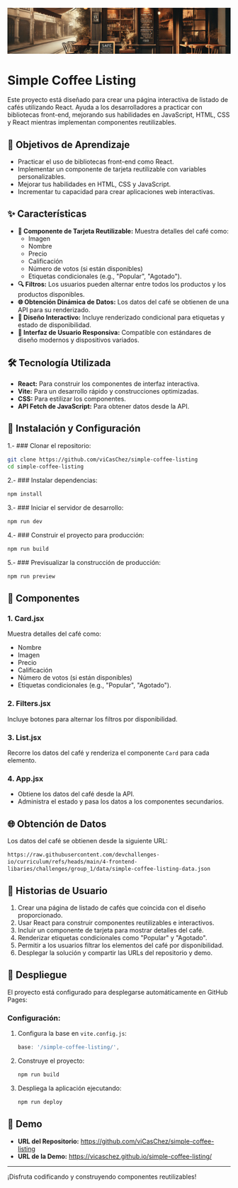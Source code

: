 ![Background Coffee](./public/background-coffee.svg)

# Simple Coffee Listing

Este proyecto está diseñado para crear una página interactiva de listado de cafés utilizando React. Ayuda a los desarrolladores a practicar con bibliotecas front-end, mejorando sus habilidades en JavaScript, HTML, CSS y React mientras implementan componentes reutilizables.

## 🎯 Objetivos de Aprendizaje
- Practicar el uso de bibliotecas front-end como React.
- Implementar un componente de tarjeta reutilizable con variables personalizables.
- Mejorar tus habilidades en HTML, CSS y JavaScript.
- Incrementar tu capacidad para crear aplicaciones web interactivas.

## ✨ Características
- **🎴 Componente de Tarjeta Reutilizable:** Muestra detalles del café como:
  - Imagen
  - Nombre
  - Precio
  - Calificación
  - Número de votos (si están disponibles)
  - Etiquetas condicionales (e.g., "Popular", "Agotado").
- **🔍 Filtros:** Los usuarios pueden alternar entre todos los productos y los productos disponibles.
- **🌐 Obtención Dinámica de Datos:** Los datos del café se obtienen de una API para su renderizado.
- **🎨 Diseño Interactivo:** Incluye renderizado condicional para etiquetas y estado de disponibilidad.
- **📱 Interfaz de Usuario Responsiva:** Compatible con estándares de diseño modernos y dispositivos variados.

## 🛠️ Tecnología Utilizada
- **React:** Para construir los componentes de interfaz interactiva.
- **Vite:** Para un desarrollo rápido y construcciones optimizadas.
- **CSS:** Para estilizar los componentes.
- **API Fetch de JavaScript:** Para obtener datos desde la API.

## 🚀 Instalación y Configuración

1.- ### Clonar el repositorio:
```bash
git clone https://github.com/viCasChez/simple-coffee-listing
cd simple-coffee-listing
```

2.- ### Instalar dependencias:
```bash
npm install
```

3.- ### Iniciar el servidor de desarrollo:
```bash
npm run dev
```

4.- ### Construir el proyecto para producción:
```bash
npm run build
```

5.- ### Previsualizar la construcción de producción:
```bash
npm run preview
```

## 🧩 Componentes

### 1. **Card.jsx**
Muestra detalles del café como:
- Nombre
- Imagen
- Precio
- Calificación
- Número de votos (si están disponibles)
- Etiquetas condicionales (e.g., "Popular", "Agotado").

### 2. **Filters.jsx**
Incluye botones para alternar los filtros por disponibilidad.

### 3. **List.jsx**
Recorre los datos del café y renderiza el componente `Card` para cada elemento.

### 4. **App.jsx**
- Obtiene los datos del café desde la API.
- Administra el estado y pasa los datos a los componentes secundarios.

## 🌐 Obtención de Datos
Los datos del café se obtienen desde la siguiente URL:
```
https://raw.githubusercontent.com/devchallenges-io/curriculum/refs/heads/main/4-frontend-libaries/challenges/group_1/data/simple-coffee-listing-data.json
```

## 📖 Historias de Usuario
1. Crear una página de listado de cafés que coincida con el diseño proporcionado.
2. Usar React para construir componentes reutilizables e interactivos.
3. Incluir un componente de tarjeta para mostrar detalles del café.
4. Renderizar etiquetas condicionales como "Popular" y "Agotado".
5. Permitir a los usuarios filtrar los elementos del café por disponibilidad.
6. Desplegar la solución y compartir las URLs del repositorio y demo.

## 🚢 Despliegue

El proyecto está configurado para desplegarse automáticamente en GitHub Pages:

### Configuración:
1. Configura la base en `vite.config.js`:
   ```javascript
   base: '/simple-coffee-listing/',
   ```
2. Construye el proyecto:
   ```bash
   npm run build
   ```
3. Despliega la aplicación ejecutando:
   ```bash
   npm run deploy
   ```

## 🌟 Demo
- **URL del Repositorio:** https://github.com/viCasChez/simple-coffee-listing
- **URL de la Demo:** https://vicaschez.github.io/simple-coffee-listing/

---

¡Disfruta codificando y construyendo componentes reutilizables!
